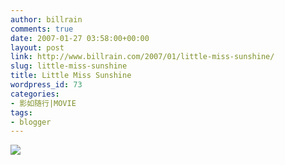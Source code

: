 ```yaml
---
author: billrain
comments: true
date: 2007-01-27 03:58:00+00:00
layout: post
link: http://www.billrain.com/2007/01/little-miss-sunshine/
slug: little-miss-sunshine
title: Little Miss Sunshine
wordpress_id: 73
categories:
- 影如随行|MOVIE
tags:
- blogger
---
```


[![](http://bp1.blogger.com/_lAHIYwHGO4A/RbrOXAwtl1I/AAAAAAAABCU/bcvkk-8sxMU/s400/U105P28T3D1210215F326DT20060821212954.jpg)](http://bp1.blogger.com/_lAHIYwHGO4A/RbrOXAwtl1I/AAAAAAAABCU/bcvkk-8sxMU/s1600-h/U105P28T3D1210215F326DT20060821212954.jpg)
